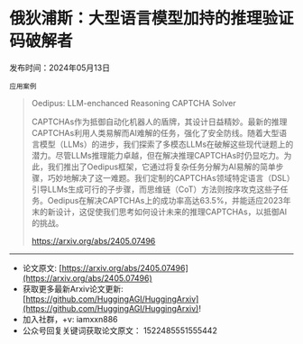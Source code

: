 # 俄狄浦斯：大型语言模型加持的推理验证码破解者
发布时间：2024年05月13日

`应用案例`
> Oedipus: LLM-enchanced Reasoning CAPTCHA Solver
>
> CAPTCHAs作为抵御自动化机器人的盾牌，其设计日益精妙。最新的推理CAPTCHAs利用人类易解而AI难解的任务，强化了安全防线。随着大型语言模型（LLMs）的进步，我们探索了多模态LLMs在破解这些现代谜题上的潜力。尽管LLMs推理能力卓越，但在解决推理CAPTCHAs时仍显吃力。为此，我们推出了Oedipus框架，它通过将复杂任务分解为AI易解的简单步骤，巧妙地解决了这一难题。我们定制的CAPTCHAs领域特定语言（DSL）引导LLMs生成可行的子步骤，而思维链（CoT）方法则按序攻克这些子任务。Oedipus在解决CAPTCHAs上的成功率高达63.5%，并能适应2023年末的新设计，这促使我们思考如何设计未来的推理CAPTCHAs，以抵御AI的挑战。
>
> https://arxiv.org/abs/2405.07496


<hr />

- 论文原文: [https://arxiv.org/abs/2405.07496](https://arxiv.org/abs/2405.07496)
- 获取更多最新Arxiv论文更新: [https://github.com/HuggingAGI/HuggingArxiv](https://github.com/HuggingAGI/HuggingArxiv)!
- 加入社群，+v: iamxxn886
- 公众号回复关键词获取论文原文： 1522485551555442